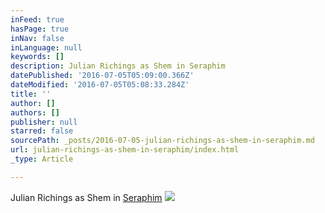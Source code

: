 ```yaml
---
inFeed: true
hasPage: true
inNav: false
inLanguage: null
keywords: []
description: Julian Richings as Shem in Seraphim
datePublished: '2016-07-05T05:09:00.366Z'
dateModified: '2016-07-05T05:08:33.284Z'
title: ''
author: []
authors: []
publisher: null
starred: false
sourcePath: _posts/2016-07-05-julian-richings-as-shem-in-seraphim.md
url: julian-richings-as-shem-in-seraphim/index.html
_type: Article

---
```

Julian Richings as Shem in [Seraphim][0]
![](https://the-grid-user-content.s3-us-west-2.amazonaws.com/3b989aa9-fa05-44f4-94b7-e6884c903b21.jpg)

[0]: http://www.imdb.com/title/tt5326346/?ref_=fn_al_tt_2